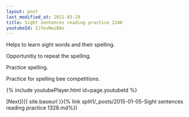 ```yaml
---
layout: post
last_modified_at: 2021-03-29
title: Sight sentences reading practice 1348
youtubeId: IJ7evNwiBAs
---
```

 
 
Helps to learn sight words and their spelling.

Opportunitiy to repeat the spelling. 

Practice spelling. 
 
Practice for spelling bee competitions. 
 
{% include youtubePlayer.html id=page.youtubeId %}
 
 

[Next]({{ site.baseurl }}{% link  split1/_posts/2015-01-05-Sight sentences reading practice 1328.md%})
 
